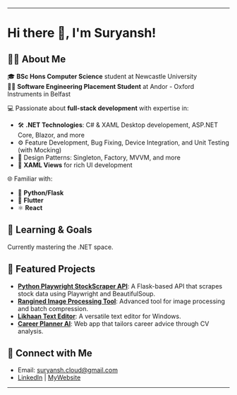 
---

# Hi there 👋, I'm Suryansh!

## 🧑‍💻 About Me  
🎓 **BSc Hons Computer Science** student at Newcastle University  
👨‍🔧 **Software Engineering Placement Student** at Andor - Oxford Instruments in Belfast  

💻 Passionate about **full-stack development** with expertise in:  
- 🛠️ **.NET Technologies**: C# & XAML Desktop developement, ASP.NET Core, Blazor, and more  
- ⚙️ Feature Development, Bug Fixing, Device Integration, and Unit Testing (with Mocking)  
- 🧩 Design Patterns: Singleton, Factory, MVVM, and more  
- 🎨 **XAML Views** for rich UI development  

🌐 Familiar with:  
- 🐍 **Python/Flask**  
- 💙 **Flutter**  
- ⚛️ **React**

## 🌱 Learning & Goals
Currently mastering the .NET space.

## 🔧 Featured Projects
- **[Python Playwright StockScraper API](https://github.com/SxryxnshS5/Python-Playwright-StockScraper-API)**: A Flask-based API that scrapes stock data using Playwright and BeautifulSoup.
- **[Rangined Image Processing Tool](https://github.com/SxryxnshS5/Rangined-Image_Processing_Tool)**: Advanced tool for image processing and batch compression.
- **[Likhaan Text Editor](https://github.com/SxryxnshS5/Likhaan-Text_Editor)**: A versatile text editor for Windows.
- **[Career Planner AI](https://github.com/SxryxnshS5/career-planner-ai)**: Web app that tailors career advice through CV analysis.

## 🤝 Connect with Me
- Email: suryansh.cloud@gmail.com
- [LinkedIn](https://www.linkedin.com/in/suryansh-singh-ncl/) | [MyWebsite](https://suryansshh.cloud/)

--- 
